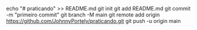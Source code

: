 echo "# praticando" >> README.md 
git init 
git add README.md 
git commit -m "primeiro commit" 
git branch -M main 
git remote add origin https://github.com/JohnnyPortely/praticando.git
 git push -u origin main
